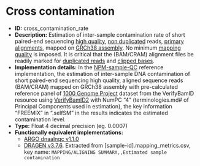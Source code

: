 # Cross contamination

- **ID:** cross_contamination_rate
- **Description:** Estimation of inter-sample contamination rate of short paired-end sequencing [high quality](terminologies.md#high-quality-reads), [non duplicated](terminologies.md#duplicated-reads) reads, [primary alignments](terminologies.md#primary-alignments), mapped on [GRCh38 assembly](terminologies.md#grch38-assembly). No minimum [mapping quality](terminologies.md#mapping-quality) is imposed. It is critical that the (BAM/CRAM) alignment files be readily marked for [duplicated reads](terminologies.md#duplicated-reads) and [clipped bases](terminologies.md#clipped-bases).
- **Implementation details:** In the [NPM-sample-QC](terminologies.md#npm-sample-qc) reference implementation, the estimation of inter-sample DNA contamination of short paired-end sequencing high quality, aligned sequence reads (BAM/CRAM) mapped on GRCh38 assembly with pre-calculated reference panel of [1000 Genome Project](terminologies.md#verifybamid-reference-panel) dataset from the VerifyBamID resource using [VerifyBamID2](terminologies.md#verifybamid2) with NumPC “4” (terminologies.md# of Principal Components used in estimation), the key information “FREEMIX” in “.selfSM” in the results indicates the estimated contamination level.
- **Type:** Float 4 decimal precision (eg. 0.0007)
- **Functionally equivalent implementations:**
    - [ARGO dnaalnqc v1.1.0](terminologies.md#argo)
    - [DRAGEN v3.7.6](terminologies.md#dragen). Extracted from [sample-id].mapping_metrics.csv, key name: `MAPPING/ALIGNING SUMMARY,,Estimated sample contamination`

